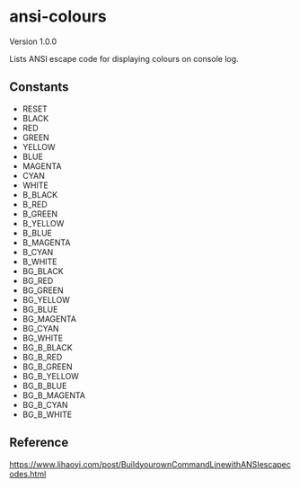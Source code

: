 # ansi-colours

Version 1.0.0

Lists ANSI escape code for displaying colours on console log.

## Constants

- RESET
- BLACK
- RED
- GREEN
- YELLOW
- BLUE
- MAGENTA
- CYAN
- WHITE
- B_BLACK
- B_RED
- B_GREEN
- B_YELLOW
- B_BLUE
- B_MAGENTA
- B_CYAN
- B_WHITE
- BG_BLACK
- BG_RED
- BG_GREEN
- BG_YELLOW
- BG_BLUE
- BG_MAGENTA
- BG_CYAN
- BG_WHITE
- BG_B_BLACK
- BG_B_RED
- BG_B_GREEN
- BG_B_YELLOW
- BG_B_BLUE
- BG_B_MAGENTA
- BG_B_CYAN
- BG_B_WHITE

## Reference

https://www.lihaoyi.com/post/BuildyourownCommandLinewithANSIescapecodes.html